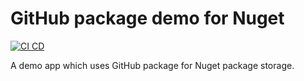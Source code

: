 # GitHub package demo for Nuget

[![CI CD](https://github.com/Arnab-Developer/GitHubPackageNuget/actions/workflows/ci-cd.yml/badge.svg)](https://github.com/Arnab-Developer/GitHubPackageNuget/actions/workflows/ci-cd.yml)

A demo app which uses GitHub package for Nuget package storage.
